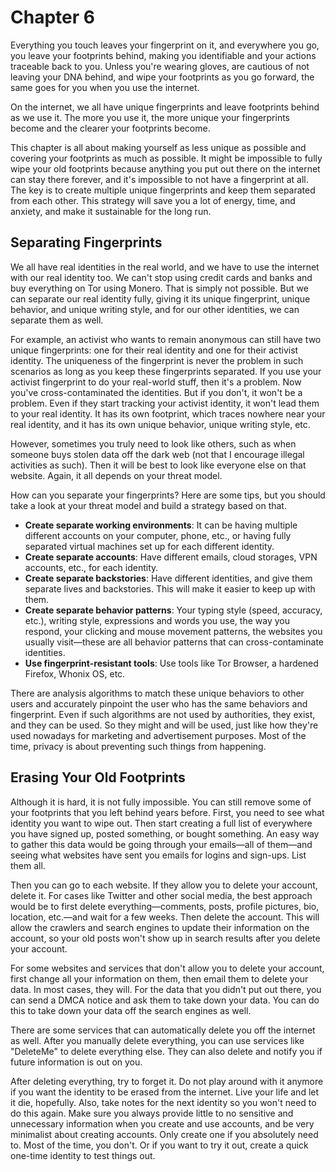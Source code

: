 # Chapter 6

Everything you touch leaves your fingerprint on it, and everywhere you go, you leave your footprints behind, making you identifiable and your actions traceable back to you. Unless you're wearing gloves, are cautious of not leaving your DNA behind, and wipe your footprints as you go forward, the same goes for you when you use the internet.

On the internet, we all have unique fingerprints and leave footprints behind as we use it. The more you use it, the more unique your fingerprints become and the clearer your footprints become.

This chapter is all about making yourself as less unique as possible and covering your footprints as much as possible. It might be impossible to fully wipe your old footprints because anything you put out there on the internet can stay there forever, and it's impossible to not have a fingerprint at all. The key is to create multiple unique fingerprints and keep them separated from each other. This strategy will save you a lot of energy, time, and anxiety, and make it sustainable for the long run.

## Separating Fingerprints

We all have real identities in the real world, and we have to use the internet with our real identity too. We can't stop using credit cards and banks and buy everything on Tor using Monero. That is simply not possible. But we can separate our real identity fully, giving it its unique fingerprint, unique behavior, and unique writing style, and for our other identities, we can separate them as well.

For example, an activist who wants to remain anonymous can still have two unique fingerprints: one for their real identity and one for their activist identity. The uniqueness of the fingerprint is never the problem in such scenarios as long as you keep these fingerprints separated. If you use your activist fingerprint to do your real-world stuff, then it's a problem. Now you've cross-contaminated the identities. But if you don't, it won't be a problem. Even if they start tracking your activist identity, it won't lead them to your real identity. It has its own footprint, which traces nowhere near your real identity, and it has its own unique behavior, unique writing style, etc.

However, sometimes you truly need to look like others, such as when someone buys stolen data off the dark web (not that I encourage illegal activities as such). Then it will be best to look like everyone else on that website. Again, it all depends on your threat model.

How can you separate your fingerprints? Here are some tips, but you should take a look at your threat model and build a strategy based on that.

- **Create separate working environments**: It can be having multiple different accounts on your computer, phone, etc., or having fully separated virtual machines set up for each different identity.
- **Create separate accounts**: Have different emails, cloud storages, VPN accounts, etc., for each identity.
- **Create separate backstories**: Have different identities, and give them separate lives and backstories. This will make it easier to keep up with them.
- **Create separate behavior patterns**: Your typing style (speed, accuracy, etc.), writing style, expressions and words you use, the way you respond, your clicking and mouse movement patterns, the websites you usually visit—these are all behavior patterns that can cross-contaminate identities.
- **Use fingerprint-resistant tools**: Use tools like Tor Browser, a hardened Firefox, Whonix OS, etc.

There are analysis algorithms to match these unique behaviors to other users and accurately pinpoint the user who has the same behaviors and fingerprint. Even if such algorithms are not used by authorities, they exist, and they can be used. So they might and will be used, just like how they're used nowadays for marketing and advertisement purposes. Most of the time, privacy is about preventing such things from happening.

## Erasing Your Old Footprints

Although it is hard, it is not fully impossible. You can still remove some of your footprints that you left behind years before. First, you need to see what identity you want to wipe out. Then start creating a full list of everywhere you have signed up, posted something, or bought something. An easy way to gather this data would be going through your emails—all of them—and seeing what websites have sent you emails for logins and sign-ups. List them all.

Then you can go to each website. If they allow you to delete your account, delete it. For cases like Twitter and other social media, the best approach would be to first delete everything—comments, posts, profile pictures, bio, location, etc.—and wait for a few weeks. Then delete the account. This will allow the crawlers and search engines to update their information on the account, so your old posts won't show up in search results after you delete your account.

For some websites and services that don't allow you to delete your account, first change all your information on them, then email them to delete your data. In most cases, they will. For the data that you didn't put out there, you can send a DMCA notice and ask them to take down your data. You can do this to take down your data off the search engines as well.

There are some services that can automatically delete you off the internet as well. After you manually delete everything, you can use services like "DeleteMe" to delete everything else. They can also delete and notify you if future information is out on you.

After deleting everything, try to forget it. Do not play around with it anymore if you want the identity to be erased from the internet. Live your life and let it die, hopefully. Also, take notes for the next identity so you won't need to do this again. Make sure you always provide little to no sensitive and unnecessary information when you create and use accounts, and be very minimalist about creating accounts. Only create one if you absolutely need to. Most of the time, you don't. Or if you want to try it out, create a quick one-time identity to test things out.
